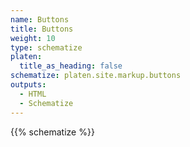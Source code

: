 ```yaml
---
name: Buttons
title: Buttons
weight: 10
type: schematize
platen:
  title_as_heading: false
schematize: platen.site.markup.buttons
outputs:
  - HTML
  - Schematize
---
```


{{% schematize %}}

